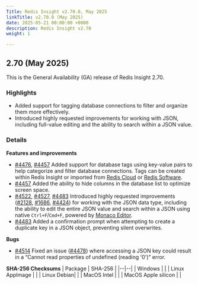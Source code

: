 ```yaml
---
Title: Redis Insight v2.70.0, May 2025
linkTitle: v2.70.0 (May 2025)
date: 2025-05-21 00:00:00 +0000
description: Redis Insight v2.70
weight: 1

---
```

## 2.70 (May 2025)
This is the General Availability (GA) release of Redis Insight 2.70.

### Highlights
- Added support for tagging database connections to filter and organize them more effectively.
- Introduced highly requested improvements for working with JSON, including full-value editing and the ability to search within a JSON value.

### Details

**Features and improvements**
- [#4476](https://github.com/RedisInsight/RedisInsight/pull/4476), [#4457](https://github.com/RedisInsight/RedisInsight/pull/4457) Added support for database tags using key-value pairs to help categorize and filter database connections. Tags can be created within Redis Insight or imported from [Redis Cloud](https://redis.io/cloud/) or [Redis Software](https://redis.io/software/).
- [#4457](https://github.com/RedisInsight/RedisInsight/pull/4457) Added the ability to hide columns in the database list to optimize screen space.
- [#4522](https://github.com/RedisInsight/RedisInsight/pull/4522), [#4527](https://github.com/RedisInsight/RedisInsight/pull/4527), [#4483](https://github.com/RedisInsight/RedisInsight/pull/4483) Introduced highly requested improvements ([#2128](https://github.com/RedisInsight/RedisInsight/issues/2128), [#1686](https://github.com/RedisInsight/RedisInsight/issues/1686), [#4424](https://github.com/RedisInsight/RedisInsight/issues/4424)) for working with the JSON data type, including the ability to edit the entire JSON value and search within a JSON using native `Ctrl+F`/`Cmd+F`, powered by [Monaco Editor](https://microsoft.github.io/monaco-editor/).
- [#4483](https://github.com/RedisInsight/RedisInsight/pull/4483) Added a confirmation prompt when attempting to create a duplicate key in a JSON object, preventing silent overwrites.

**Bugs**
- [#4514](https://github.com/RedisInsight/RedisInsight/pull/4514) Fixed an issue ([#4478](https://github.com/RedisInsight/RedisInsight/issues/4478)) where accessing a JSON key could result in a “Cannot read properties of undefined (reading '0')” error.

**SHA-256 Checksums**
| Package | SHA-256 |
|--|--|
| Windows |  |
| Linux AppImage |  |
| Linux Debian|  |
| MacOS Intel |  |
| MacOS Apple silicon |  |
